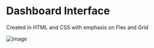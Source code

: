 # Dashboard Interface 
Created in HTML and CSS with emphasis on Flex and Grid

![image](https://github.com/steven123ho/adminDashboard/assets/110568734/eb3549dc-a728-46e0-b8bc-e13e8613cca0)


